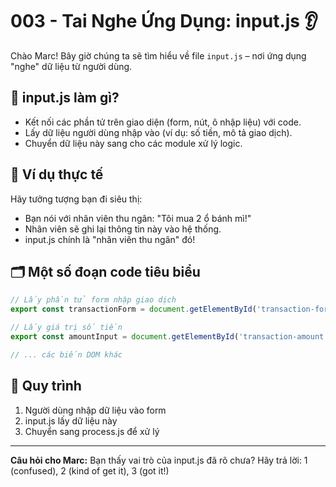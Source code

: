 # 003 - Tai Nghe Ứng Dụng: input.js 👂

Chào Marc! Bây giờ chúng ta sẽ tìm hiểu về file `input.js` – nơi ứng dụng "nghe" dữ liệu từ người dùng.

## 🎤 input.js làm gì?

- Kết nối các phần tử trên giao diện (form, nút, ô nhập liệu) với code.
- Lấy dữ liệu người dùng nhập vào (ví dụ: số tiền, mô tả giao dịch).
- Chuyển dữ liệu này sang cho các module xử lý logic.

## 🧩 Ví dụ thực tế

Hãy tưởng tượng bạn đi siêu thị:
- Bạn nói với nhân viên thu ngân: "Tôi mua 2 ổ bánh mì!"
- Nhân viên sẽ ghi lại thông tin này vào hệ thống.
- input.js chính là "nhân viên thu ngân" đó!

## 🗂️ Một số đoạn code tiêu biểu

```javascript
// Lấy phần tử form nhập giao dịch
export const transactionForm = document.getElementById('transaction-form');

// Lấy giá trị số tiền
export const amountInput = document.getElementById('transaction-amount');

// ... các biến DOM khác
```

## 🔄 Quy trình
1. Người dùng nhập dữ liệu vào form
2. input.js lấy dữ liệu này
3. Chuyển sang process.js để xử lý

---

**Câu hỏi cho Marc:** Bạn thấy vai trò của input.js đã rõ chưa?
Hãy trả lời: 1 (confused), 2 (kind of get it), 3 (got it!)
